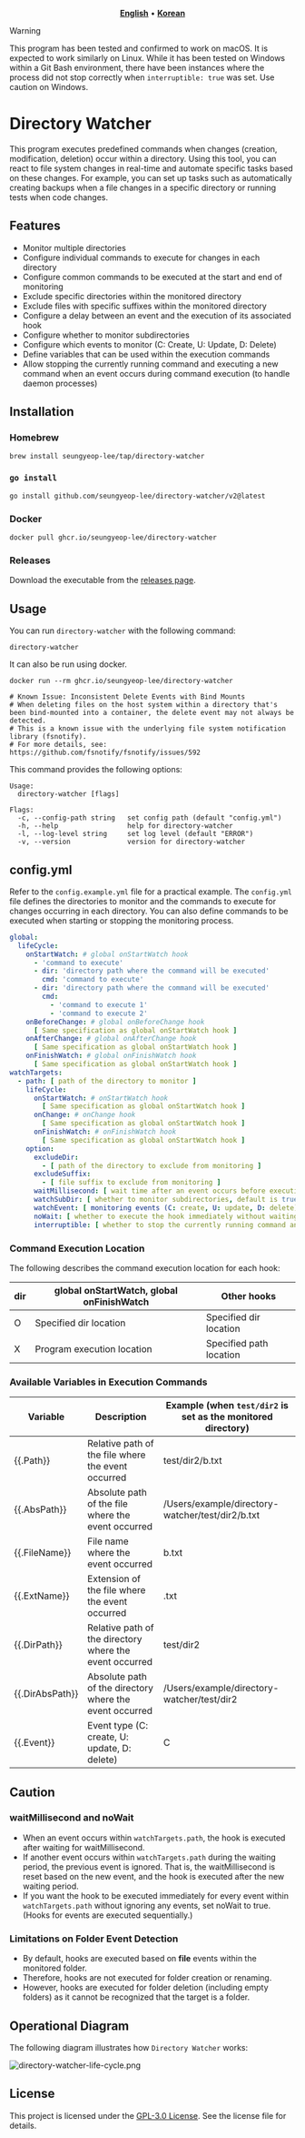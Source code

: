<p align="center">
    <a href="README.md"><b>English</b></a> •
    <a href="README.ko.md"><b>Korean</b></a>
</p>

> [!WARNING]
> This program has been tested and confirmed to work on macOS. It is expected to work similarly on Linux. While it has been tested on Windows within a Git Bash environment, there have been instances where the process did not stop correctly when `interruptible: true` was set. Use caution on Windows.

# Directory Watcher

This program executes predefined commands when changes (creation, modification, deletion) occur within a directory.
Using this tool, you can react to file system changes in real-time and automate specific tasks based on these changes.
For example, you can set up tasks such as automatically creating backups when a file changes in a specific directory or running tests when code changes.

## Features

- Monitor multiple directories
- Configure individual commands to execute for changes in each directory
- Configure common commands to be executed at the start and end of monitoring
- Exclude specific directories within the monitored directory
- Exclude files with specific suffixes within the monitored directory
- Configure a delay between an event and the execution of its associated hook
- Configure whether to monitor subdirectories
- Configure which events to monitor (C: Create, U: Update, D: Delete)
- Define variables that can be used within the execution commands
- Allow stopping the currently running command and executing a new command when an event occurs during command execution (to handle daemon processes)

## Installation

### Homebrew

```shell
brew install seungyeop-lee/tap/directory-watcher
```

### `go install`

```shell
go install github.com/seungyeop-lee/directory-watcher/v2@latest
```

### Docker

```shell
docker pull ghcr.io/seungyeop-lee/directory-watcher
```

### Releases

Download the executable from the [releases page](https://github.com/seungyeop-lee/directory-watcher/releases/latest).

## Usage

You can run `directory-watcher` with the following command:

```shell
directory-watcher
```

It can also be run using docker.

```shell
docker run --rm ghcr.io/seungyeop-lee/directory-watcher

# Known Issue: Inconsistent Delete Events with Bind Mounts
# When deleting files on the host system within a directory that's been bind-mounted into a container, the delete event may not always be detected. 
# This is a known issue with the underlying file system notification library (fsnotify).
# For more details, see: https://github.com/fsnotify/fsnotify/issues/592
```

This command provides the following options:

```shell
Usage:
  directory-watcher [flags]

Flags:
  -c, --config-path string   set config path (default "config.yml")
  -h, --help                 help for directory-watcher
  -l, --log-level string     set log level (default "ERROR")
  -v, --version              version for directory-watcher
```

## config.yml

Refer to the `config.example.yml` file for a practical example.
The `config.yml` file defines the directories to monitor and the commands to execute for changes occurring in each directory.
You can also define commands to be executed when starting or stopping the monitoring process.

```yaml
global:
  lifeCycle:
    onStartWatch: # global onStartWatch hook
      - 'command to execute'
      - dir: 'directory path where the command will be executed'
        cmd: 'command to execute'
      - dir: 'directory path where the command will be executed'
        cmd:
          - 'command to execute 1'
          - 'command to execute 2'
    onBeforeChange: # global onBeforeChange hook
      [ Same specification as global onStartWatch hook ]
    onAfterChange: # global onAfterChange hook
      [ Same specification as global onStartWatch hook ]
    onFinishWatch: # global onFinishWatch hook
      [ Same specification as global onStartWatch hook ]
watchTargets:
  - path: [ path of the directory to monitor ]
    lifeCycle:
      onStartWatch: # onStartWatch hook
        [ Same specification as global onStartWatch hook ]
      onChange: # onChange hook
        [ Same specification as global onStartWatch hook ]
      onFinishWatch: # onFinishWatch hook
        [ Same specification as global onStartWatch hook ]
    option:
      excludeDir:
        - [ path of the directory to exclude from monitoring ]
      excludeSuffix:
        - [ file suffix to exclude from monitoring ]
      waitMillisecond: [ wait time after an event occurs before executing the hook, default is 100 ]
      watchSubDir: [ whether to monitor subdirectories, default is true ]
      watchEvent: [ monitoring events (C: create, U: update, D: delete), default is "CUD" ]
      noWait: [ whether to execute the hook immediately without waiting after an event occurs, default is false ]
      interruptible: [ whether to stop the currently running command and execute a new command, default is false ]
```

### Command Execution Location

The following describes the command execution location for each hook:

| dir | global onStartWatch, global onFinishWatch | Other hooks             |
|-----|-------------------------------------------|-------------------------|
| O   | Specified dir location                    | Specified dir location  |
| X   | Program execution location                | Specified path location |

### Available Variables in Execution Commands

| Variable        | Description                                             | Example (when `test/dir2` is set as the monitored directory) |
|-----------------|---------------------------------------------------------|--------------------------------------------------------------|
| {{.Path}}       | Relative path of the file where the event occurred      | test/dir2/b.txt                                              |
| {{.AbsPath}}    | Absolute path of the file where the event occurred      | /Users/example/directory-watcher/test/dir2/b.txt             |
| {{.FileName}}   | File name where the event occurred                      | b.txt                                                        |
| {{.ExtName}}    | Extension of the file where the event occurred          | .txt                                                         |
| {{.DirPath}}    | Relative path of the directory where the event occurred | test/dir2                                                    |
| {{.DirAbsPath}} | Absolute path of the directory where the event occurred | /Users/example/directory-watcher/test/dir2                   |
| {{.Event}}      | Event type (C: create, U: update, D: delete)            | C                                                            |

## Caution

### waitMillisecond and noWait

- When an event occurs within `watchTargets.path`, the hook is executed after waiting for waitMillisecond.
- If another event occurs within `watchTargets.path` during the waiting period, the previous event is ignored. That is, the waitMillisecond is reset based on the new event, and the hook is executed after the new waiting period.
- If you want the hook to be executed immediately for every event within `watchTargets.path` without ignoring any events, set noWait to true. (Hooks for events are executed sequentially.)

### Limitations on Folder Event Detection

- By default, hooks are executed based on **file** events within the monitored folder.
- Therefore, hooks are not executed for folder creation or renaming.
- However, hooks are executed for folder deletion (including empty folders) as it cannot be recognized that the target is a folder.

## Operational Diagram

The following diagram illustrates how `Directory Watcher` works:

![directory-watcher-life-cycle.png](static/directory-watcher-life-cycle.png)

## License

This project is licensed under the [GPL-3.0 License](LICENSE). See the license file for details.

